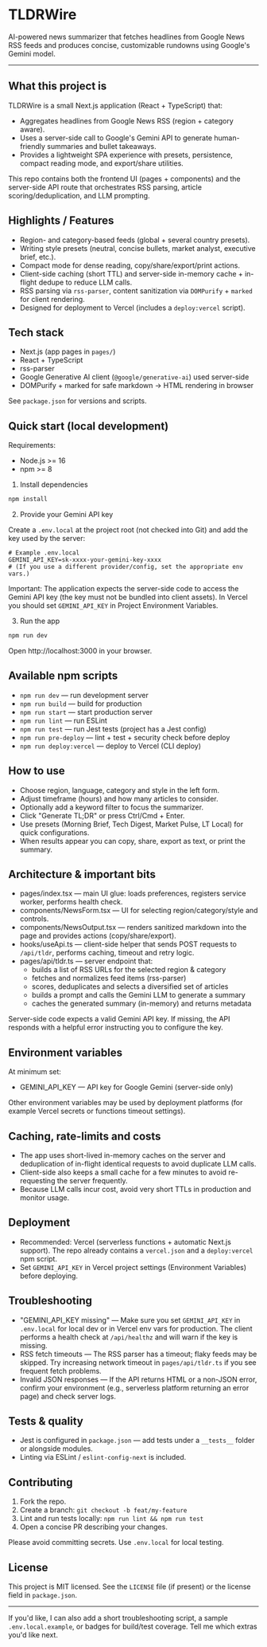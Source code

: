 # TLDRWire

AI-powered news summarizer that fetches headlines from Google News RSS feeds and produces concise, customizable rundowns using Google's Gemini model.

----

## What this project is

TLDRWire is a small Next.js application (React + TypeScript) that:

- Aggregates headlines from Google News RSS (region + category aware).
- Uses a server-side call to Google's Gemini API to generate human-friendly summaries and bullet takeaways.
- Provides a lightweight SPA experience with presets, persistence, compact reading mode, and export/share utilities.

This repo contains both the frontend UI (pages + components) and the server-side API route that orchestrates RSS parsing, article scoring/deduplication, and LLM prompting.

## Highlights / Features

- Region- and category-based feeds (global + several country presets).
- Writing style presets (neutral, concise bullets, market analyst, executive brief, etc.).
- Compact mode for dense reading, copy/share/export/print actions.
- Client-side caching (short TTL) and server-side in-memory cache + in-flight dedupe to reduce LLM calls.
- RSS parsing via `rss-parser`, content sanitization via `DOMPurify` + `marked` for client rendering.
- Designed for deployment to Vercel (includes a `deploy:vercel` script).

## Tech stack

- Next.js (app pages in `pages/`)
- React + TypeScript
- rss-parser
- Google Generative AI client (`@google/generative-ai`) used server-side
- DOMPurify + marked for safe markdown -> HTML rendering in browser

See `package.json` for versions and scripts.

## Quick start (local development)

Requirements:

- Node.js >= 16
- npm >= 8

1. Install dependencies

```powershell
npm install
```

2. Provide your Gemini API key

Create a `.env.local` at the project root (not checked into Git) and add the key used by the server:

```text
# Example .env.local
GEMINI_API_KEY=sk-xxxx-your-gemini-key-xxxx
# (If you use a different provider/config, set the appropriate env vars.)
```

Important: The application expects the server-side code to access the Gemini API key (the key must not be bundled into client assets). In Vercel you should set `GEMINI_API_KEY` in Project Environment Variables.

3. Run the app

```powershell
npm run dev
```

Open http://localhost:3000 in your browser.

## Available npm scripts

- `npm run dev` — run development server
- `npm run build` — build for production
- `npm run start` — start production server
- `npm run lint` — run ESLint
- `npm run test` — run Jest tests (project has a Jest config)
- `npm run pre-deploy` — lint + test + security check before deploy
- `npm run deploy:vercel` — deploy to Vercel (CLI deploy)

## How to use

- Choose region, language, category and style in the left form.
- Adjust timeframe (hours) and how many articles to consider.
- Optionally add a keyword filter to focus the summarizer.
- Click "Generate TL;DR" or press Ctrl/Cmd + Enter.
- Use presets (Morning Brief, Tech Digest, Market Pulse, LT Local) for quick configurations.
- When results appear you can copy, share, export as text, or print the summary.

## Architecture & important bits

- pages/index.tsx — main UI glue: loads preferences, registers service worker, performs health check.
- components/NewsForm.tsx — UI for selecting region/category/style and controls.
- components/NewsOutput.tsx — renders sanitized markdown into the page and provides actions (copy/share/export).
- hooks/useApi.ts — client-side helper that sends POST requests to `/api/tldr`, performs caching, timeout and retry logic.
- pages/api/tldr.ts — server endpoint that:
  - builds a list of RSS URLs for the selected region & category
  - fetches and normalizes feed items (rss-parser)
  - scores, deduplicates and selects a diversified set of articles
  - builds a prompt and calls the Gemini LLM to generate a summary
  - caches the generated summary (in-memory) and returns metadata

Server-side code expects a valid Gemini API key. If missing, the API responds with a helpful error instructing you to configure the key.

## Environment variables

At minimum set:

- GEMINI_API_KEY — API key for Google Gemini (server-side only)

Other environment variables may be used by deployment platforms (for example Vercel secrets or functions timeout settings).

## Caching, rate-limits and costs

- The app uses short-lived in-memory caches on the server and deduplication of in-flight identical requests to avoid duplicate LLM calls.
- Client-side also keeps a small cache for a few minutes to avoid re-requesting the server frequently.
- Because LLM calls incur cost, avoid very short TTLs in production and monitor usage.

## Deployment

- Recommended: Vercel (serverless functions + automatic Next.js support). The repo already contains a `vercel.json` and a `deploy:vercel` npm script.
- Set `GEMINI_API_KEY` in Vercel project settings (Environment Variables) before deploying.

## Troubleshooting

- "GEMINI_API_KEY missing" — Make sure you set `GEMINI_API_KEY` in `.env.local` for local dev or in Vercel env vars for production. The client performs a health check at `/api/healthz` and will warn if the key is missing.
- RSS fetch timeouts — The RSS parser has a timeout; flaky feeds may be skipped. Try increasing network timeout in `pages/api/tldr.ts` if you see frequent fetch problems.
- Invalid JSON responses — If the API returns HTML or a non-JSON error, confirm your environment (e.g., serverless platform returning an error page) and check server logs.

## Tests & quality

- Jest is configured in `package.json` — add tests under a `__tests__` folder or alongside modules.
- Linting via ESLint / `eslint-config-next` is included.

## Contributing

1. Fork the repo.
2. Create a branch: `git checkout -b feat/my-feature`
3. Lint and run tests locally: `npm run lint && npm run test`
4. Open a concise PR describing your changes.

Please avoid committing secrets. Use `.env.local` for local testing.

## License

This project is MIT licensed. See the `LICENSE` file (if present) or the license field in `package.json`.

----

If you'd like, I can also add a short troubleshooting script, a sample `.env.local.example`, or badges for build/test coverage. Tell me which extras you'd like next.